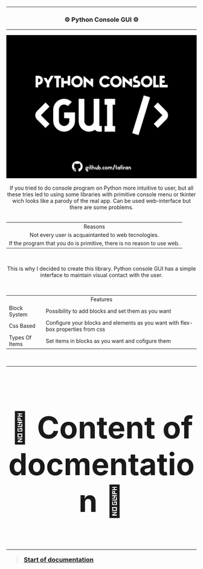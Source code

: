 ***

<!-- name of project -->
<h3 align="center" name="start">
 <b>⚙ Python Console GUI ⚙</b>
</h3>

***

<!-- introduction  -->
![i1](https://github.com/tafiran/Python-Console-GUI/blob/main/media/blovk.png?raw=true)

<!-- socials -->
<div class="vk" width="50" height="30" color="red">

</div>

<div class="facebook">

</div>

<div class="instagram">

</div>

	
<!-- first block paragraph -->
<div align="center" text-align="justify"> 
If you tried to do console program on Python more intuitive to user, but all these tries led to using some libraries with primitive console menu or tkinter wich looks like a parody of the real app. Can be used web-interface but there are some problems. 
</div> <br />

<!-- reasons why do i create this lib -->
<table align="center">
	<tbody>
	  <tr>
				<td colspan="2" align="center">Reasons</td>
			</tr>
			<tr>
				<td align="center">Not every user is acquaintanted to web tecnologies.</td>
			</tr>
			<tr>
				<td align="center">If the program that you do is primitive, there is no reason to use web.</td>
			</tr>
		</tbody>
</table> <br />
<p align="center">This is why I decided to create this library. Python console GUI has a simple interface to maintain visual contact with the user.</p><br />

<!-- features of library -->
<table align="center">
	<tbody>
  <tr>
			<td colspan="2" align="center">Features</td>
		</tr>
		<tr>
			<td>Block System</td>
			<td>Possibility to add blocks and set them as you want</td>
		</tr>
		<tr>
			<td>Css Based</td>
			<td>Configure your blocks and elements as you want with flex-box properties from css</td>
		</tr>
		<tr>
			<td>Types Of Items</td>
			<td>Set items in blocks as you want and cofigure them</td>
		</tr>
	</tbody>
</table> <br />

***

<!-- Content of documentation -->
<h3 align="center" style="font-size: 80px;" id="#content">
 📜 Content of docmentation 📜
<h3> 
	
***

<blockquote><p><a href="#start">Start of documentation</a></p>
	
</blockquote>

